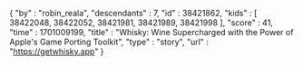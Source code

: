 {
  "by" : "robin_reala",
  "descendants" : 7,
  "id" : 38421862,
  "kids" : [ 38422048, 38422052, 38421981, 38421989, 38421998 ],
  "score" : 41,
  "time" : 1701009199,
  "title" : "Whisky: Wine Supercharged with the Power of Apple's Game Porting Toolkit",
  "type" : "story",
  "url" : "https://getwhisky.app"
}
